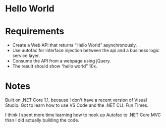 # Hello World

# Requirements

*  Create a Web API that returns “Hello World” asynchronously. 
*  Use autofac for interface injection  between the api and a business logic service layer.
*  Consume the API from a webpage using jQuery.
*  The result should show “hello world” 10x.

# Notes

Built on .NET Core 1.1, because I don't have a recent version of Visual Studio. Got to learn how to use VS Code and the .NET CLI. Fun Times.

I think I spent more time learning how to hook up Autofac to .NET Core MVC than I did actually building the code.